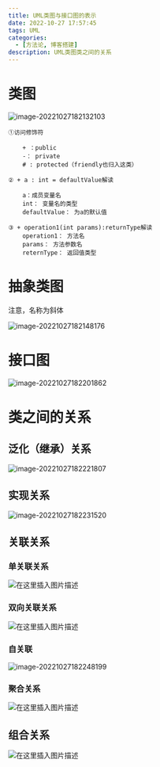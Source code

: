 ```yaml
---
title: UML类图与接口图的表示
date: 2022-10-27 17:57:45
tags: UML
categories: 
  - [方法论, 博客搭建]
description: UML类图类之间的关系
---
```




# 类图



![image-20221027182132103](D:\0_Notes\Hexo\hmxyl\source\_images\image-20221027182132103.png) 

 

```
①访问修饰符

	+ ：public
	-： private
	# : protected（friendly也归入这类）

② + a : int = defaultValue解读

	a：成员变量名
	int： 变量名的类型
	defaultValue： 为a的默认值

③ + operation1(int params):returnType解读
	operation1： 方法名
	params： 方法参数名
	reternType： 返回值类型
```

# 抽象类图

注意，名称为斜体

![image-20221027182148176](D:\0_Notes\Hexo\hmxyl\source\_images\image-20221027182148176.png)  

# 接口图

![image-20221027182201862](D:\0_Notes\Hexo\hmxyl\source\_images\image-20221027182201862.png) 

# 类之间的关系

## 泛化（继承）关系

![image-20221027182221807](D:\0_Notes\Hexo\hmxyl\source\_images\image-20221027182221807.png)  

## 实现关系

![image-20221027182231520](D:\0_Notes\Hexo\hmxyl\source\_images\image-20221027182231520.png)  

## 关联关系

### 单关联关系

![在这里插入图片描述](D:\0_Notes\Hexo\hmxyl\source\_images\20200908213344266.png) 

### 双向关联关系

![在这里插入图片描述](D:\0_Notes\Hexo\hmxyl\source\_images\20200908213410395.png) 

### 自关联

![image-20221027182248199](D:\0_Notes\Hexo\hmxyl\source\_images\image-20221027182248199.png)  

### 聚合关系

![在这里插入图片描述](D:\0_Notes\Hexo\hmxyl\source\_images\20200908213520120.png) 

## 组合关系

![在这里插入图片描述](D:\0_Notes\Hexo\hmxyl\source\_images\20200908213538273.png)  
